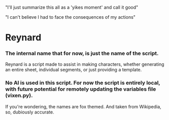 "I'll just summarize this all as a 'yikes moment' and call it good"

"I can't believe I had to face the consequences of my actions"

# Reynard
### The internal name that for now, is just the name of the script.

Reynard is a script made to assist in making characters, whether generating an entire sheet, individual segments, or just providing a template.
### No AI is used in this script. For now the script is entirely local, with future potential for remotely updating the variables file (vixen.py).
If you're wondering, the names are fox themed. And taken from Wikipedia, so, dubiously accurate.
